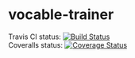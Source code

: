 # vocable-trainer
Travis CI status:
[![Build Status](https://travis-ci.org/bianik/vocable-trainer.svg?branch=master)](https://travis-ci.org/bianik/vocable-trainer)  
Coveralls status:
[![Coverage Status](https://coveralls.io/repos/github/bianik/vocable-trainer/badge.svg)](https://coveralls.io/github/bianik/vocable-trainer)